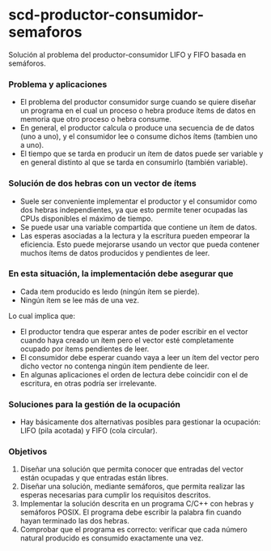 # scd-productor-consumidor-semaforos
Solución al problema del productor-consumidor LIFO y FIFO basada en semáforos.

### Problema y aplicaciones
- El problema del productor consumidor surge cuando se quiere diseñar un programa en el cual un proceso o hebra produce ítems de datos en memoria que otro proceso o hebra consume.
- En general, el productor calcula o produce una secuencia de  de datos (uno a uno), y el consumidor lee o consume dichos ítems (tambien uno a uno).
- El tiempo que se tarda en producir un ítem de datos puede ser variable y en general distinto al que se tarda en consumirlo
(también variable).

### Solución de dos hebras con un vector de ítems
- Suele ser conveniente implementar el productor y el consumidor como dos hebras independientes, ya que esto permite tener ocupadas las CPUs disponibles el máximo de tiempo.
- Se puede usar una variable compartida que contiene un ítem de datos.
- Las esperas asociadas a la lectura y la escritura pueden empeorar la eficiencia. Esto puede mejorarse usando un vector que pueda contener muchos ítems de datos producidos y pendientes de leer.

### En esta situación, la implementación debe asegurar que
- Cada ıtem producido es leıdo (ningún ítem se pierde).
- Ningún ítem se lee más de una vez.

Lo cual implica que:
- El productor tendra que esperar antes de poder escribir en el vector cuando haya creado un ítem pero el vector esté completamente ocupado por ítems pendientes de leer.
- El consumidor debe esperar cuando vaya a leer un ítem del vector pero dicho vector no contenga ningún ítem pendiente de leer.
- En algunas aplicaciones el orden de lectura debe coincidir con el de escritura, en otras podría ser irrelevante.

### Soluciones para la gestión de la ocupación
- Hay básicamente dos alternativas posibles para gestionar la ocupación: LIFO (pila acotada) y FIFO (cola circular).

### Objetivos
1. Diseñar una solución que permita conocer que entradas del vector están ocupadas y que entradas están libres.
2. Diseñar una solución, mediante semáforos, que permita realizar las esperas necesarias para cumplir los requisitos descritos.
3. Implementar la solución descrita en un programa C/C++ con hebras y semáforos POSIX. El programa debe escribir la palabra fin cuando hayan terminado las dos hebras.
4. Comprobar que el programa es correcto: verificar que cada número natural producido es consumido exactamente una vez.
